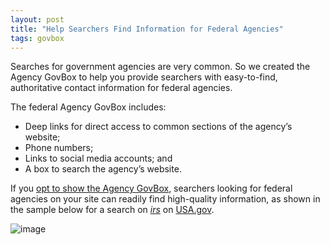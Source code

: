 ```yaml
---
layout: post
title: "Help Searchers Find Information for Federal Agencies"
tags: govbox
---
```

<p>Searches for government agencies are very common. So we created the Agency GovBox to help you provide searchers with easy-to-find, authoritative contact information for federal agencies.</p>
<p>The federal Agency GovBox includes:</p>
<ul><li>Deep links for direct access to common sections of the agency&#8217;s website;</li>
<li>Phone numbers;</li>
<li>Links to social media accounts; and</li>
<li>A box to search the agency&#8217;s website<span>.</span></li>
</ul><p>If you <a href="/manual/results-modules.html">opt to show the Agency GovBox</a>, searchers looking for federal agencies on your site can readily find high-quality information, as shown in the sample below for a search on <a href="http://search.usa.gov/search?affiliate=usagov&amp;query=irs"><em>irs</em></a> on <a href="http://www.usa.gov/">USA.gov</a>.</p>
<p><img class="img-polaroid" class="img-polaroid" alt="image" src="http://f22818b4dfc10241d8a3-f1564c64756a8cfee25b6b19953b1d23.r31.cf2.rackcdn.com/tumblr_m1nwsnh4gv1qid15q.png"/></p>
